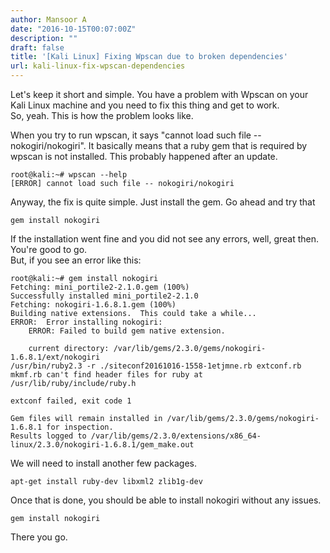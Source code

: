 ```yaml
---
author: Mansoor A
date: "2016-10-15T00:07:00Z"
description: ""
draft: false
title: '[Kali Linux] Fixing Wpscan due to broken dependencies'
url: kali-linux-fix-wpscan-dependencies
---
```



Let's keep it short and simple. You have a problem with Wpscan on your Kali Linux machine and you need to fix this thing and get to work.  
So, yeah. This is how the problem looks like.

When you try to run wpscan, it says "cannot load such file -- nokogiri/nokogiri". It basically means that a ruby gem that is required by wpscan is not installed. This probably happened after an update. 

```
root@kali:~# wpscan --help
[ERROR] cannot load such file -- nokogiri/nokogiri
```

Anyway, the fix is quite simple. Just install the gem. Go ahead and try that
```
gem install nokogiri
```
If the installation went fine and you did not see any errors, well, great then. You're good to go.  
But, if you see an error like this:
```
root@kali:~# gem install nokogiri
Fetching: mini_portile2-2.1.0.gem (100%)
Successfully installed mini_portile2-2.1.0
Fetching: nokogiri-1.6.8.1.gem (100%)
Building native extensions.  This could take a while...
ERROR:  Error installing nokogiri:
    ERROR: Failed to build gem native extension.
 
    current directory: /var/lib/gems/2.3.0/gems/nokogiri-1.6.8.1/ext/nokogiri
/usr/bin/ruby2.3 -r ./siteconf20161016-1558-1etjmne.rb extconf.rb
mkmf.rb can't find header files for ruby at /usr/lib/ruby/include/ruby.h
 
extconf failed, exit code 1
 
Gem files will remain installed in /var/lib/gems/2.3.0/gems/nokogiri-1.6.8.1 for inspection.
Results logged to /var/lib/gems/2.3.0/extensions/x86_64-linux/2.3.0/nokogiri-1.6.8.1/gem_make.out
```

We will need to install another few packages.
```
apt-get install ruby-dev libxml2 zlib1g-dev
```
Once that is done, you should be able to install nokogiri without any issues.

```
gem install nokogiri
```
There you go.

